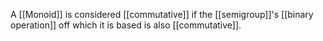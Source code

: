 A [[Monoid]] is considered [[commutative]] if the [[semigroup]]'s [[binary operation]] off which it is based is also [[commutative]].
